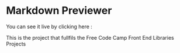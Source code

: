# Markdown Previewer 

You can see it live by clicking here : 

This is the project that fullfils the Free Code Camp Front End Libraries Projects
